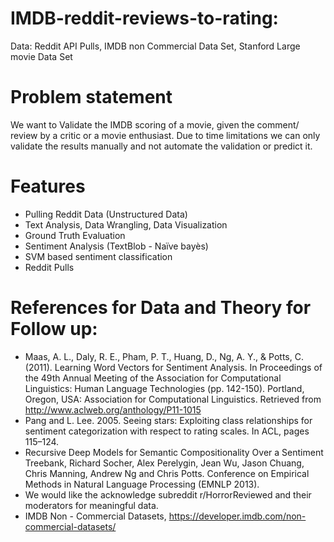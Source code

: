 # IMDB-reddit-reviews-to-rating:
Data: Reddit API Pulls, IMDB non Commercial Data Set, Stanford Large movie Data Set

# Problem statement
We want to Validate the IMDB scoring of a movie, given the comment/ review by a critic or a movie enthusiast. 
Due to time limitations we can only validate the results manually and not automate the validation or predict it. 

# Features
- Pulling Reddit Data (Unstructured Data)
- Text Analysis, Data Wrangling, Data Visualization
- Ground Truth Evaluation
- Sentiment Analysis (TextBlob - Naïve bayès)
- SVM based sentiment classification
- Reddit Pulls

# References for Data and Theory for Follow  up:
- Maas, A. L., Daly, R. E., Pham, P. T., Huang, D., Ng, A. Y., & Potts, C. (2011). Learning Word Vectors for Sentiment Analysis. In Proceedings of the 49th Annual Meeting of the Association for Computational Linguistics: Human Language Technologies (pp. 142-150). Portland, Oregon, USA: Association for Computational Linguistics. Retrieved from http://www.aclweb.org/anthology/P11-1015
- Pang and L. Lee. 2005. Seeing stars: Exploiting class relationships for sentiment categorization with respect to rating scales. In ACL, pages 115–124.
- Recursive Deep Models for Semantic Compositionality Over a Sentiment Treebank, Richard Socher, Alex Perelygin, Jean Wu, Jason Chuang, Chris Manning, Andrew Ng and Chris Potts. Conference on Empirical Methods in Natural Language Processing (EMNLP 2013).
- We would like the acknowledge subreddit r/HorrorReviewed and their moderators for meaningful data.
- IMDB Non - Commercial Datasets, https://developer.imdb.com/non-commercial-datasets/


